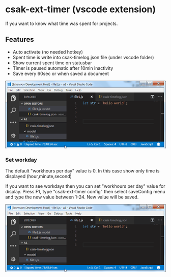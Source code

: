 # csak-ext-timer (vscode extension)

If you want to know what time was spent for projects.

## Features

* Auto activate (no needed hotkey)
* Spent time is write into csak-timelog.json file (under vscode folder)
* Show current spent time on statusbar
* Timer is paused automatic after 10min inactivity
* Save every 60sec or when saved a document

![](https://github.com/csakaszamok/csak-ext-timer/blob/master/screen1.PNG?raw=true)

### Set workday

The default "workhours per day" value is 0.
In this case show only time is displayed (hour,minute,second)

If you want to see workdays then you can set "workhours per day" value for display.
Press F1, type "csak-ext-timer config" then select saveConfig menu and type the new value between 1-24. New value will be saved.

![](https://github.com/csakaszamok/csak-ext-timer/blob/master/gif1.gif?raw=true)